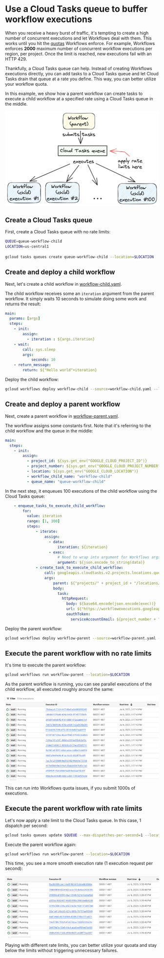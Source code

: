 # Use a Cloud Tasks queue to buffer workflow executions

When you receive a heavy burst of traffic, it's tempting to create a high number
of concurrent executions and let Workflows deal with them. This works until you hit
the [quotas](https://cloud.google.com/workflows/quotas) Workflows enforce. For
example, Workflows enforces **2000** maximum number of concurrent workflow
executions per region, per project. Once the limit is reached, new executions
fail with an HTTP 429.

Thankfully, a Cloud Tasks queue can help. Instead of creating Workflows
executions directly, you can add tasks to a Cloud Tasks queue and let Cloud
Tasks drain that queue at a rate you define. This way, you can better utilize
your workflow quota.

In this example, we show how a parent workflow can create tasks to execute a
child workflow at a specified rate using a Cloud Tasks queue in the middle.

![Workflow executing workflow with a queue in the middle](./images/image0.png)

## Create a Cloud Tasks queue

First, create a Cloud Tasks queue with no rate limits:

```sh
QUEUE=queue-workflow-child
LOCATION=us-central1

gcloud tasks queues create queue-workflow-child --location=$LOCATION
```

## Create and deploy a child workflow

Next, let's create a child workflow in [workflow-child.yaml](./workflow-child.yaml).

The child workflow receives some an `iteration` argument from the parent
workflow. It simply waits 10 seconds to simulate doing some work and returns the
result:

```yaml
main:
  params: [args]
  steps:
    - init:
        assign:
          - iteration : ${args.iteration}
    - wait:
        call: sys.sleep
        args:
            seconds: 10
    - return_message:
        return: ${"Hello world"+iteration}
```

Deploy the child workflow:

```sh
gcloud workflows deploy workflow-child --source=workflow-child.yaml --location=$LOCATION
```

## Create and deploy a parent workflow

Next, create a parent workflow in [workflow-parent.yaml](./workflow-parent.yaml).

The workflow assigns some constants first. Note that it's referring to the child
workflow and the queue in the middle:

```yaml
main:
  steps:
    - init:
        assign:
          - project_id: ${sys.get_env("GOOGLE_CLOUD_PROJECT_ID")}
          - project_number: ${sys.get_env("GOOGLE_CLOUD_PROJECT_NUMBER")}
          - location: ${sys.get_env("GOOGLE_CLOUD_LOCATION")}
          - workflow_child_name: "workflow-child"
          - queue_name: "queue-workflow-child"
```

In the next step, it enqueues 100 executions of the child workflow using the
Cloud Tasks queue:

```yaml
    - enqueue_tasks_to_execute_child_workflow:
        for:
          value: iteration
          range: [1, 100]
          steps:
              - iterate:
                  assign:
                    - data:
                        iteration: ${iteration}
                    - exec:
                        # Need to wrap into argument for Workflows args.
                        argument: ${json.encode_to_string(data)}
              - create_task_to_execute_child_workflow:
                  call: googleapis.cloudtasks.v2.projects.locations.queues.tasks.create
                  args:
                      parent: ${"projects/" + project_id + "/locations/" + location + "/queues/" + queue_name}
                      body:
                        task:
                          httpRequest:
                            body: ${base64.encode(json.encode(exec))}
                            url: ${"https://workflowexecutions.googleapis.com/v1/projects/" + project_id + "/locations/" + location + "/workflows/" + workflow_child_name + "/executions"}
                            oauthToken:
                              serviceAccountEmail: ${project_number + "-compute@developer.gserviceaccount.com"}
```

Deploy the parent workflow:

```sh
gcloud workflows deploy workflow-parent --source=workflow-parent.yaml --location=$LOCATION
```

## Execute the parent workflow with no rate limits

It's time to execute the parent workflow:

```sh
gcloud workflows run workflow-parent --location=$LOCATION
```

As the parent workflow is running, you can see parallel executions of the child
workflow, all executed roughly around the same:

![Parallel executions with no rate limits](./images/image1.png)

This can run into Workflows quota issues, if you submit 1000s of executions.

## Execute the parent workflow with rate limits

Let's now apply a rate limit to the Cloud Tasks queue. In this case, 1 dispatch
per second:

```sh
gcloud tasks queues update $QUEUE --max-dispatches-per-second=1 --location=$LOCATION
```

Execute the parent workflow again:

```sh
gcloud workflows run workflow-parent --location=$LOCATION
```

This time, you see a more smooth execution rate (1 execution request per second):

![Parallel executions with rate limits](./images/image2.png)

Playing with different rate limits, you can better utilize your quoata and stay
below the limits without triggering unnecessary failures.

